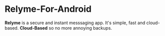 # Relyme-For-Android

**Relyme** is a secure and instant messsaging app. It's simple, fast and cloud-based. **Cloud-Based** so no more annoying backups.
